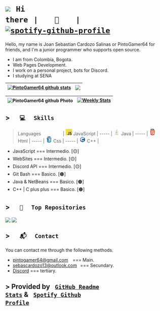 <!--https://cdn.discordapp.com/emojis/905827157782200320.png?size=80-->
# <code>⠀<a href="https://discord.com/users/655455259216576551" target="_blank"> <img src="https://pa1.narvii.com/7928/d1bd6fe4035cddd0d55f4ba38a60fa2275f2df87r1-500-421_hq.gif" height="80px"></a>⠀Hi there⠀|⠀⠀⠀👋⠀⠀⠀| [![spotify-github-profile](https://spotify-github-profile.vercel.app/api/view?uid=uwjnzqtalkghfb2gd7ueltxzb&cover_image=true&theme=novatorem&bar_color=ff0000&bar_color_cover=false)](https://open.spotify.com/user/uwjnzqtalkghfb2gd7ueltxzb)⠀</code>

Hello, my name is Joan Sebastian Cardozo Salinas or PintoGamer64 for friends, and I'm a junior programmer who supports open source.
* I am from Colombia, Bogota.
* Web Pages Development.
* I work on a personal project, bots for Discord.
* I studying at SENA

| <a href="https://github.com/PintoGamer64/PintoGamer64"><img align="center" src="https://github-readme-stats.vercel.app/api?username=PintoGamer64&show_icons=true&include_all_commits=true&theme=radical&bg_color=00000000&hide_border=true" alt="PintoGamer64 github stats" /></a> | <a href="https://github.com/PintoGamer64/PintoGamer64"><img align="center" src="https://github-readme-stats.vercel.app/api/top-langs/?username=PintoGamer64&layout=compact&theme=radical&bg_color=00000000&hide_border=true" height="195px"/></a> |
| ----- | ----- |


| <img align="center" src="https://blog.sagipl.com/wp-content/uploads/2017/05/bug-or-error.gif" alt="PintoGamer64 github Photo" height="195px"/> | <a href="https://wakatime.com/@PintoGamer64" target="_blank"> <img height="195px" alt="Weekly Stats" src="https://github-readme-stats.vercel.app/api/wakatime?username=pintogamer64&border_radius=5px&theme=dark&bg_color=00000000&border_color=1f1f1f&icon_color=58a6ff&hide_border=true&show_icons=true&disable_animations=false&custom_title=Weekly%20Stats"></a> |
| ----- | ----- |
  

## > <code>⠀⠀💻⠀⠀Skills</code>
  
> Languages ⠀⠀⠀⠀⠀⠀
| <code><img height="20" src="https://raw.githubusercontent.com/github/explore/80688e429a7d4ef2fca1e82350fe8e3517d3494d/topics/javascript/javascript.png"></code> JavaScript | ----- 
| <code><img height="20" src="https://raw.githubusercontent.com/github/explore/80688e429a7d4ef2fca1e82350fe8e3517d3494d/topics/java/java.png"></code> Java | ----- 
| <code><img height="20" src="https://raw.githubusercontent.com/github/explore/80688e429a7d4ef2fca1e82350fe8e3517d3494d/topics/html/html.png"></code> Html | ----- 
| <code><img height="20" src="https://raw.githubusercontent.com/github/explore/80688e429a7d4ef2fca1e82350fe8e3517d3494d/topics/css/css.png"></code> Css | -----
| <code><img height="20" src="https://raw.githubusercontent.com/github/explore/80688e429a7d4ef2fca1e82350fe8e3517d3494d/topics/c/c.png"></code> C++ | <p></p>
* JavaScript === Intermedio. [🟡]
* WebSites === Intermedio. [🟡]
* Discord API === Intermedio. [🟡]
* Git Bash === Basico. [🟠]
* Java & NetBeans === Basico. [🟠]
* C++ | C plus plus === Basico. [🟠]

## > <code>⠀⠀🌟⠀⠀Top Repositories </code>
<a href="https://github.com/PintoGamer64/Ookami-Source-Code"><img align="center" src="https://github-readme-stats.vercel.app/api/pin/?username=PintoGamer64&repo=Ookami-Source-Code&theme=dark"  height="125px"/></a>
<a href="https://github.com/PintoGamer64/Sofiaplus-Remake"><img align="center" src="https://github-readme-stats.vercel.app/api/pin/?username=PintoGamer64&repo=Sofiaplus-Remake&theme=dark" height="125px"/></a>

<!--<code> <a href="https://matepedia.000webhostapp.com/HTML's/index.html" target="_blank"><img height="335px" align="center" src="https://matepedia.000webhostapp.com/Imagenes/NewSpace%20NewNew!!!!.png"></a> </code>-->

## > <code>⠀⠀📬⠀⠀Contact </code>
You can contact me through the following methods.

* pintogamer64@gmail.com ⠀=== Main.
* sebascardozo13@outlook.com⠀=== Secundary.
* [Discord](https://discord.com/users/655455259216576551) === tertiary.

## > Provided by <code> [GitHub Readme Stats](https://github.com/anuraghazra/github-readme-stats)</code>  &  <code> [Spotify Github Profile](https://github.com/kittinan/spotify-github-profile) </code>

<!--
**PintoGamer64/PintoGamer64** is a ✨ _special_ ✨ repository because its `README.md` (this file) appears on your GitHub profile.

Here are some ideas to get you started:

- 🔭 I’m currently working on ...
- 🌱 I’m currently learning ...
- 👯 I’m looking to collaborate on ...
- 🤔 I’m looking for help with ...
- 💬 Ask me about ...
- 📫 How to reach me: ...
- 😄 Pronouns: ...
- ⚡ Fun fact: ...
-->
